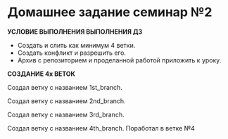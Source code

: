 # Домашнее задание семинар №2 #
__УСЛОВИЕ ВЫПОЛНЕНИЯ ВЫПОЛНЕНИЯ ДЗ__
* Создать и слить как минимум 4 ветки.
* Cоздать конфликт и разрешить его.
* Архив с репозиторием и проделанной работой приложить к уроку.

__СОЗДАНИЕ 4х ВЕТОК__

Создал ветку с названием 1st_branch.

Создал ветку с названием 2nd_branch.

Создал ветку с названием 3rd_branch.

Создал ветку с названием 4th_branch.
Поработал в ветке №4